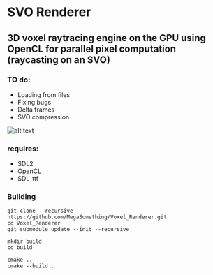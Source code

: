 # SVO Renderer
## 3D voxel raytracing engine on the GPU using OpenCL for parallel pixel computation (raycasting on an SVO)

### TO do:
  - Loading from files
  - Fixing bugs
  - Delta frames
  - SVO compression

![alt text](https://cdn.discordapp.com/attachments/912320676269015040/950796442446991440/unknown.png)

### requires:
* SDL2
* OpenCL
* SDL_ttf

### Building
```
git clone --recursive https://github.com/MegaSomething/Voxel_Renderer.git
cd Voxel_Renderer
git submodule update --init --recursive

mkdir build
cd build

cmake ..
cmake --build .
```
